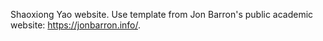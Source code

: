 Shaoxiong Yao website. Use template from Jon Barron's public academic website: https://jonbarron.info/. 
